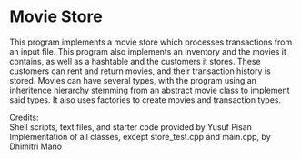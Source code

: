 # Movie Store

This program implements a movie store which processes transactions from an input file. This program also implements an inventory and the movies it contains, as well as a hashtable and the customers it stores. These customers can rent and return movies, and their transaction history is stored. Movies can have several types, with the program using an inheritence hierarchy stemming from an abstract movie class to implement said types. It also uses factories to create movies and transaction types.

Credits:<br>
Shell scripts, text files, and starter code provided by Yusuf Pisan<br>
Implementation of all classes, except store_test.cpp and main.cpp, by Dhimitri Mano
